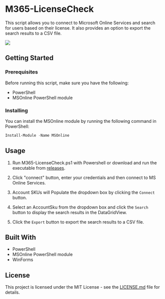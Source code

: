 # M365-LicenseCheck
This script allows you to connect to Microsoft Online Services and search for users based on their license. 
It also provides an option to export the search results to a CSV file.

![](https://i.imgur.com/XdPDIxZ.png)

## Getting Started

### Prerequisites

Before running this script, make sure you have the following:

* PowerShell
* MSOnline PowerShell module

### Installing

You can install the MSOnline module by running the following command in PowerShell:
```powershell
Install-Module -Name MSOnline
```

## Usage

1. Run M365-LicenseCheck.ps1 with Powershell or download and run the executable from [releases](https://github.com/ckh-rcit/M365-LicenseCheck/releases).

2. Click "connect" button, enter your credentials and then connect to MS Online Services.

3. Account SKUs will Populate the dropdown box by clicking the `Connect` button.

4. Select an AccountSku from the dropdown box and click the `Search` button to display the search results in the DataGridView.

5. Click the `Export` button to export the search results to a CSV file.

## Built With

* PowerShell
* MSOnline PowerShell module
* WinForms

## License

This project is licensed under the MIT License - see the [LICENSE.md](LICENSE.md) file for details.
